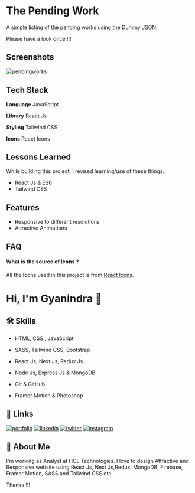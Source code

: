
# The Pending Work

A simple listing of the pending works using the Dummy JSON.

Please have a look once !!!


## Screenshots

![pendingworks](https://user-images.githubusercontent.com/49138951/235056622-f5ac360c-2437-47b1-aeb4-5612b5fef551.gif)



## Tech Stack

**Language** JavaScript

**Library** React Js

**Styling** Tailwind CSS

**Icons** React Icons

## Lessons Learned

While building this project, I revised learning/use of these things. 
- React Js & ES6
- Tailwind CSS


## Features

- Responsive to different resolutions
- Attractive Animations


## FAQ

#### What is the source of Icons ?

All the Icons used in this project is from <a href="https://react-icons.github.io/react-icons/"> React Icons</a>.




# Hi, I'm Gyanindra 👋


## 🛠 Skills
 - HTML, CSS , JavaScript

 - SASS, Tailwind CSS, Bootstrap

 - React Js, Next Js, Redux Js

 - Node Js, Express Js & MongoDB

 - Git & GitHub

 - Framer Motion & Photoshop



    

## 🔗 Links
[![portfolio](https://img.shields.io/badge/my_portfolio-000?style=for-the-badge&logo=ko-fi&logoColor=white)](https://gyanindra.com/)
[![linkedin](https://img.shields.io/badge/linkedin-0A66C2?style=for-the-badge&logo=linkedin&logoColor=white)](https://www.linkedin.com/in/igyanendrayadav/)
[![twitter](https://img.shields.io/badge/twitter-1DA1F2?style=for-the-badge&logo=twitter&logoColor=white)](https://twitter.com/iGyanendraYadav/)
[![instagram](https://img.shields.io/badge/insta-FD1D1D?style=for-the-badge&logo=instagram&logoColor=white)](https://www.instagram.com/iGyanendraYadav/)


## 🚀 About Me
I'm working as Analyst at HCL Technologies. I love to design Attractive and Responsive website using React Js, Next Js,Redux, MongoDB, Firebase, Framer Motion, SASS and Tailwind CSS etc.
<br>


Thanks !!!

